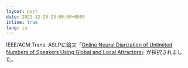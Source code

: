 ```yaml
---
layout: post
date: 2022-12-20 23:00:00+0900
inline: true
lang: ja
---
```


IEEE/ACM Trans. ASLPに論文「<a href="https://ieeexplore.ieee.org/document/10003998/">Online Neural Diarization of Unlimited Numbers of Speakers Using Global and Local Attractors</a>」が採択されました。